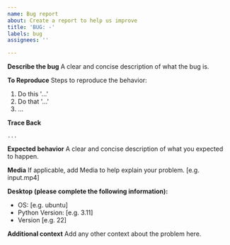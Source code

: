 ```yaml
---
name: Bug report
about: Create a report to help us improve
title: 'BUG: -'
labels: bug
assignees: ''

---
```


**Describe the bug**
A clear and concise description of what the bug is.

**To Reproduce**
Steps to reproduce the behavior:
1. Do this '...'
2. Do that '...'
3. ...

**Trace Back**
```
...
```

**Expected behavior**
A clear and concise description of what you expected to happen.

**Media**
If applicable, add Media to help explain your problem. [e.g. input.mp4]

**Desktop (please complete the following information):**
 - OS: [e.g. ubuntu]
 - Python Version: [e.g. 3.11]
 - Version [e.g. 22]

**Additional context**
Add any other context about the problem here.
